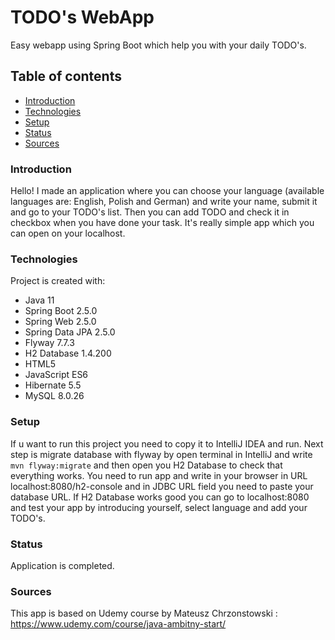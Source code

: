 # TODO's WebApp
Easy webapp using Spring Boot which help you with your daily TODO's.

## Table of contents
* [Introduction](#intro)
* [Technologies](#technologies)
* [Setup](#setup)
* [Status](#status)
* [Sources](#sources)

### Introduction
Hello! 
I made an application where you can choose your language (available languages are: English, Polish and German) and write your name, submit it and go to your TODO's list.
Then you can add TODO and check it in checkbox when you have done your task. It's really simple app which you can open on your localhost.

### Technologies
Project is created with:
* Java 11
* Spring Boot 2.5.0
* Spring Web 2.5.0
* Spring Data JPA 2.5.0
* Flyway 7.7.3
* H2 Database 1.4.200
* HTML5
* JavaScript ES6
* Hibernate 5.5
* MySQL 8.0.26

### Setup
If u want to run this project you need to copy it to IntelliJ IDEA and run. Next step is migrate database with flyway by open terminal in IntelliJ and write `mvn flyway:migrate`
and then open you H2 Database to check that everything works. You need to run app and write in your browser in URL localhost:8080/h2-console and in JDBC URL field you need to
paste your database URL. If H2 Database works good you can go to localhost:8080 and test your app by introducing yourself, select language and add your TODO's.

### Status
Application is completed.

### Sources
This app is based on Udemy course by Mateusz Chrzonstowski : https://www.udemy.com/course/java-ambitny-start/

